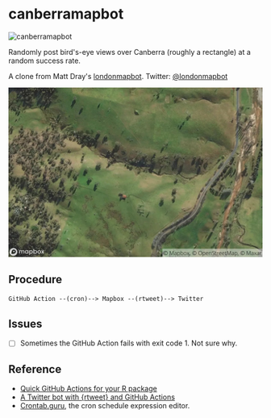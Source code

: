 # canberramapbot

![canberramapbot](https://github.com/rexarski/canberramapbot/workflows/canberramapbot/badge.svg)

Randomly post bird's-eye views over Canberra (roughly a rectangle) at a random success rate.

A clone from Matt Dray's [londonmapbot](https://github.com/matt-dray/londonmapbot). Twitter: [@londonmapbot](https://twitter.com/londonmapbot)

![img](temp.jpg)

## Procedure

```
GitHub Action --(cron)--> Mapbox --(rtweet)--> Twitter
```

## Issues

- [ ] Sometimes the GitHub Action fails with exit code 1. Not sure why.

## Reference

- [Quick GitHub Actions for your R package](https://www.rostrum.blog/2020/08/09/ghactions-pkgs/)
- [A Twitter bot with {rtweet} and GitHub Actions](https://www.rostrum.blog/2020/09/21/londonmapbot/)
- [Crontab.guru](https://crontab.guru/), the cron schedule expression editor.
